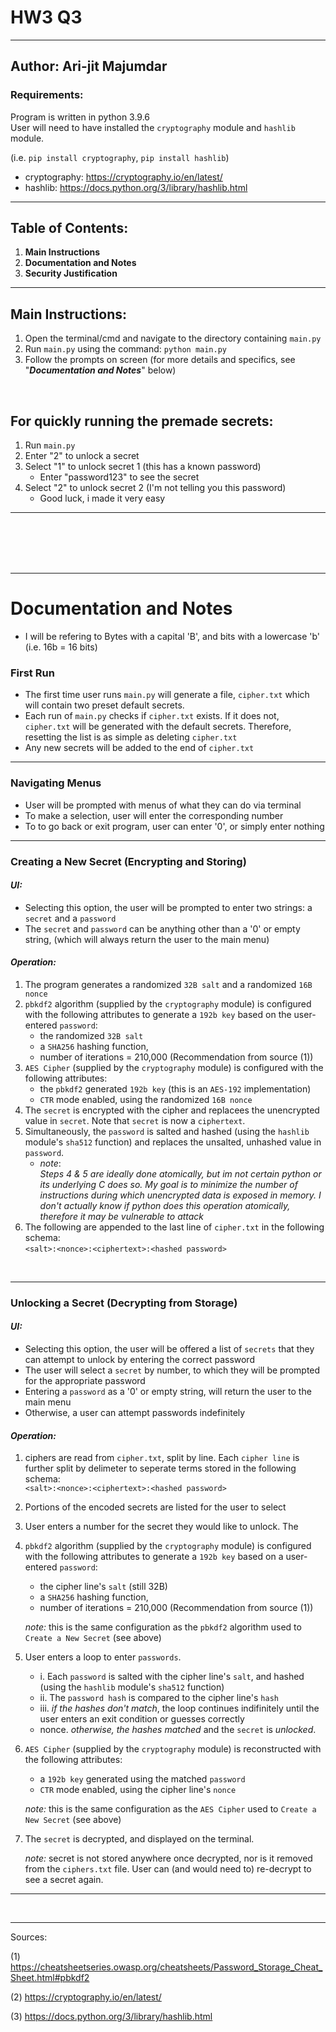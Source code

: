 # HW3 Q3
---
Author: Ari-jit Majumdar
---
### Requirements:
Program is written in python 3.9.6 <br>
User will need to have installed the `cryptography` module and `hashlib` module.

(i.e. `pip install cryptography`, `pip install hashlib`)
- cryptography: https://cryptography.io/en/latest/
- hashlib: https://docs.python.org/3/library/hashlib.html


---
## Table of Contents:
1. **Main Instructions**
2. **Documentation and Notes**
3. **Security Justification**


---
## Main Instructions:
1. Open the terminal/cmd and navigate to the directory containing `main.py`
2. Run `main.py` using the command: `python main.py`
3. Follow the prompts on screen (for more details and specifics, see "***Documentation and Notes***" below)

<br>

## For quickly running the premade secrets:
1. Run `main.py`
2. Enter "2" to unlock a secret 
3. Select "1" to unlock secret 1 (this has a known password)
    - Enter "password123" to see the secret
4. Select "2" to unlock secret 2 (I'm not telling you this password)
    - Good luck, i made it very easy
---
<br>
<br>
<br>
<br>



---
# Documentation and Notes

- I will be refering to Bytes with a capital 'B', and bits with a lowercase 'b' (i.e. 16b = 16 bits)


###  First Run
- The first time user runs `main.py` will generate a file, `cipher.txt` which will contain two preset default secrets.
- Each run of `main.py` checks if `cipher.txt` exists. If it does not, `cipher.txt` will be generated with the default secrets. Therefore, resetting the list is as simple as deleting `cipher.txt`
- Any new secrets will be added to the end of `cipher.txt`


---
### Navigating Menus
- User will be prompted with menus of what they can do via terminal
- To make a selection, user will enter the corresponding number
- To to go back or exit program, user can enter '0', or simply enter nothing


---
### Creating a New Secret (Encrypting and Storing)
#### *UI:*
- Selecting this option, the user will be prompted to enter two strings: a `secret` and a `password`
- The `secret` and `password` can be anything other than a '0' or empty string, (which will always return the user to the main menu)

#### *Operation:*
1. The program generates a randomized `32B salt` and a randomized `16B nonce`
2. `pbkdf2` algorithm  (supplied by the `cryptography` module) is configured with the following attributes to generate a `192b key` based on the user-entered `password`:
    - the randomized `32B salt`
    - a `SHA256` hashing function, 
    - number of iterations = 210,000 (Recommendation from source (1))
3. `AES Cipher` (supplied by the `cryptography` module) is configured with the following attributes:
    - the `pbkdf2` generated `192b key` (this is an `AES-192` implementation)
    - `CTR` mode enabled, using the randomized `16B nonce`
4. The `secret` is encrypted with the cipher and replacees the unencrypted value in `secret`. Note that `secret` is now a `ciphertext`.
5. Simultaneously, the `password` is salted and hashed (using the `hashlib` module's `sha512` function) and replaces the unsalted, unhashed value in `password`.
    * *note*:<br> 
    *Steps 4 & 5 are ideally done atomically, but im not certain python or its underlying C does so. My goal is to minimize the number of instructions during which unencrypted data is exposed in memory. I don't actually know if python does this operation atomically, therefore it may be vulnerable to attack*
6. The following are appended to the last line of `cipher.txt` in the following schema:
<br><t> `<salt>:<nonce>:<ciphertext>:<hashed password>`
<br>


---
### Unlocking a Secret (Decrypting from Storage)
#### *UI:*
- Selecting this option, the user will be offered a list of `secrets` that they can attempt to unlock by entering the correct password
- The user will select a `secret` by number, to which they will be prompted for the appropriate password
- Entering a `password` as a '0' or empty string, will return the user to the main menu
- Otherwise, a user can attempt passwords indefinitely

#### *Operation:*
1. ciphers are read from `cipher.txt`, split by line. Each `cipher line` is further split by delimeter to seperate terms stored in the following schema:
<br><t> `<salt>:<nonce>:<ciphertext>:<hashed password>`

2. Portions of the encoded secrets are listed for the user to select
3. User enters a number for the secret they would like to unlock. The 
4. `pbkdf2` algorithm (supplied by the `cryptography` module) is configured with the following attributes to generate a `192b key` based on a user-entered `password`:
    - the cipher line's `salt` (still 32B)
    - a `SHA256` hashing function, 
    - number of iterations = 210,000 (Recommendation from source (1))
    
    *note:* this is the same configuration as the `pbkdf2` algorithm used to `Create a New Secret` (see above)
5. User enters a loop to enter `passwords`. 
    - i. Each `password` is salted with the cipher line's `salt`, and hashed (using the `hashlib` module's `sha512` function)
    - ii. The `password hash` is compared to the cipher line's `hash`
    - iii. *if the hashes don't match*, the loop continues indifinitely until the user enters an exit condition or guesses correctly
    - nonce. *otherwise, the hashes matched* and the `secret` is *unlocked*.
6. `AES Cipher` (supplied by the `cryptography` module) is reconstructed with the following attributes:
    - a `192b key` generated using the matched `password`
    - `CTR` mode enabled, using the cipher line's `nonce`

    *note:* this is the same configuration as the `AES Cipher` used to `Create a New Secret` (see above)
7. The `secret` is decrypted, and displayed on the terminal.

    *note:* secret is not stored anywhere once decrypted, nor is it removed from the `ciphers.txt` file. User can (and would need to) re-decrypt to see a secret again.
---
<br>

---


Sources:

(1) https://cheatsheetseries.owasp.org/cheatsheets/Password_Storage_Cheat_Sheet.html#pbkdf2

(2) https://cryptography.io/en/latest/

(3) https://docs.python.org/3/library/hashlib.html
